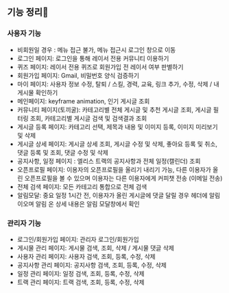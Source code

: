 ## 기능 정리📝

### 사용자 기능
- 비회원일 경우 :  메뉴 접근 불가, 메뉴 접근시 로그인 창으로 이동
- 로그인 페이지: 로그인을 통해 레이서 전용 커뮤니티 이용하기
- 퀴즈 페이지: 레이서 전용 퀴즈로 회원가입 전 레이서 여부 판별하기
- 회원가입 페이지: Gmail, 비밀번호 양식 검증하기
- 마이 페이지: 사용자 정보 수정, 탈퇴 / 스킬, 경력, 교육, 링크 추가, 수정, 삭제 / 내 게시물 확인하기
- 메인페이지: keyframe animation, 인기 게시글 조회
- 커뮤니티 페이지(토끼굴): 카테고리별 전체 게시글 및 추천 게시글 조회, 게시글 필터링 조회, 카테고리별 게시글 검색 및 검색결과 조회
- 게시글 등록 페이지: 카테고리 선택, 제목과 내용 및 이미지 등록, 이미지 미리보기 및 삭제
- 게시글 상세 페이지: 게시글 상세 조회, 게시글 수정 및 삭제, 좋아요 등록 및 취소, 댓글 등록 및 조회, 댓글 수정 및 삭제
- 공지사항, 일정 페이지 : 엘리스 트랙의 공지사항과 전체 일정(캘린더) 조회
- 오픈프로필 페이지: 이용자의 오픈프로필을 올리기 내리기 가능, 다른 이용자가 올린 오픈프로필을 볼 수 있으며 이용자는 다른 이용자에게 커피챗 전송 (이메일 전송)
- 전체 검색 페이지:  모든 카테고리 통합으로 전체 검색
- 알림모달:  중요 일정 1시간 전,  이용자가 올린 게시글에 댓글 달릴 경우 헤더에 알림이오며 알림 온 상세 내용은 알림 모달창에서 확인

### 관리자 기능
- 로그인/회원가입 페이지: 관리자 로그인/회원가입
- 게시물 관리 페이지: 게시물 검색, 조회, 삭제 / 게시물 댓글 삭제
- 사용자 관리 페이지: 사용자 검색, 조회, 등록, 수정, 삭제
- 공지사항 관리 페이지: 공지사항 검색, 조회, 등록, 수정, 삭제
- 일정 관리 페이지: 일정 검색, 조회, 등록, 수정, 삭제
- 트랙 관리 페이지: 트랙 검색, 조회, 등록, 수정, 삭제
